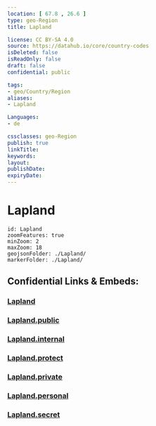 ```yaml
---
location: [ 67.8 , 26.6 ] 
type: geo-Region
title: Lapland

license: CC BY-SA 4.0
source: https://datahub.io/core/country-codes
isDeleted: false
isReadOnly: false
draft: false
confidential: public

tags:
- geo/Country/Region
aliases:
- Lapland

Languages:
- de

cssclasses: geo-Region
publish: true
linkTitle: 
keywords: 
layout: 
publishDate: 
expiryDate: 
---
```


# Lapland

```leaflet
id: Lapland
zoomFeatures: true 
minZoom: 2 
maxZoom: 18
geojsonFolder: ./Lapland/
markerFolder: ./Lapland/
```


## Confidential Links & Embeds: 

### [Lapland](/_Standards/Earth/Continent/Europe/Europe~North/Finland/Provinces~Finland/Lapland.md) 

### [Lapland.public](/_public/Earth/Continent/Europe/Europe~North/Finland/Provinces~Finland/Lapland.public.md) 

### [Lapland.internal](/_internal/Earth/Continent/Europe/Europe~North/Finland/Provinces~Finland/Lapland.internal.md) 

### [Lapland.protect](/_protect/Earth/Continent/Europe/Europe~North/Finland/Provinces~Finland/Lapland.protect.md) 

### [Lapland.private](/_private/Earth/Continent/Europe/Europe~North/Finland/Provinces~Finland/Lapland.private.md) 

### [Lapland.personal](/_personal/Earth/Continent/Europe/Europe~North/Finland/Provinces~Finland/Lapland.personal.md) 

### [Lapland.secret](/_secret/Earth/Continent/Europe/Europe~North/Finland/Provinces~Finland/Lapland.secret.md)

